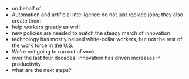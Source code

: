 * on behalf of 
* Automation and artificial intelligence do not just replace jobs; they also create them
* help workers greatly as well
* new policies are needed to match the steady march of innovation
* technology has mostly helped white-collar workers, but not the rest of the work force in the U.S.
* We're not going to run out of work
* over the last four decades, innovation has driven increases in productivity
* what are the next steps?

